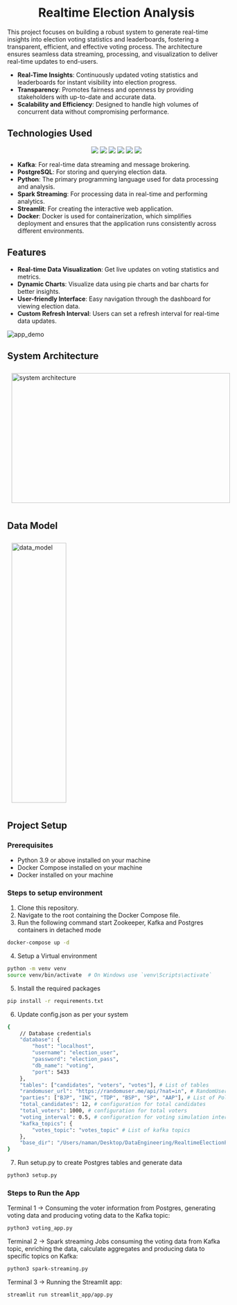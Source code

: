 # <div align ="center"> Realtime Election Analysis </div>
This project focuses on building a robust system to generate real-time insights into election voting statistics and leaderboards, fostering a transparent, efficient, and effective voting process. The architecture ensures seamless data streaming, processing, and visualization to deliver real-time updates to end-users.

- **Real-Time Insights**: Continuously updated voting statistics and leaderboards for instant visibility into election progress.
- **Transparency**: Promotes fairness and openness by providing stakeholders with up-to-date and accurate data.
- **Scalability and Efficiency**: Designed to handle high volumes of concurrent data without compromising performance.

## Technologies Used

<div align="center">
  <img src="https://img.shields.io/badge/Kafka-231F20?style=for-the-badge&logo=apachekafka&logoColor=white" />
  <img src="https://img.shields.io/badge/PostgreSQL-4169E1?style=for-the-badge&logo=postgresql&logoColor=white" />
  <img src="https://img.shields.io/badge/Python-3776AB?style=for-the-badge&logo=python&logoColor=white" />
  <img src="https://img.shields.io/badge/Spark-FF3300?style=for-the-badge&logo=apacheapache&logoColor=white" />
  <img src="https://img.shields.io/badge/Streamlit-FF4B24?style=for-the-badge&logo=streamlit&logoColor=white" />
  <img src="https://img.shields.io/badge/Docker-2496ED?style=for-the-badge&logo=docker&logoColor=white" />
</div>
</div>

- **Kafka**: For real-time data streaming and message brokering.
- **PostgreSQL**: For storing and querying election data.
- **Python**: The primary programming language used for data processing and analysis.
- **Spark Streaming**: For processing data in real-time and performing analytics.
- **Streamlit**: For creating the interactive web application.
- **Docker**: Docker is used for containerization, which simplifies deployment and ensures that the application runs consistently across different environments.

## Features

- **Real-time Data Visualization**: Get live updates on voting statistics and metrics.
- **Dynamic Charts**: Visualize data using pie charts and bar charts for better insights.
- **User-friendly Interface**: Easy navigation through the dashboard for viewing election data.
- **Custom Refresh Interval**: Users can set a refresh interval for real-time data updates.

![app_demo](https://github.com/user-attachments/assets/52db3e2b-20a1-4adc-9abe-32beb073d271)

 ## System Architecture
 
<img src="https://github.com/user-attachments/assets/c3e81a12-284a-42df-84a4-d3018092f01e" alt="system architecture" width="100%" height="300" style="margin: 10px;"/>

## Data Model
<img src="https://github.com/user-attachments/assets/100bd8da-932c-4d4d-9bb3-95ce2bf5f648" alt="data_model" width="50%" height="600" style="margin: 10px;"/>

## Project Setup

### Prerequisites
- Python 3.9 or above installed on your machine
- Docker Compose installed on your machine
- Docker installed on your machine

### Steps to setup environment
1. Clone this repository.
2. Navigate to the root containing the Docker Compose file.
3. Run the following command start Zookeeper, Kafka and Postgres containers in detached mode 
```bash
docker-compose up -d
```
4. Setup a Virtual environment 
```bash
python -m venv venv
source venv/bin/activate  # On Windows use `venv\Scripts\activate`
```
5. Install the required packages
```bash
pip install -r requirements.txt
```
6. Update config.json as per your system
```bash
{
    // Database credentials
    "database": {
        "host": "localhost",
        "username": "election_user",
        "password": "election_pass",
        "db_name": "voting",
        "port": 5433
    },
    "tables": ["candidates", "voters", "votes"], # List of tables
    "randomuser_url": "https://randomuser.me/api/?nat=in", # RandomUser API Base URL
    "parties": ["BJP", "INC", "TDP", "BSP", "SP", "AAP"], # List of Political Parties
    "total_candidates": 12, # configuration for total candidates 
    "total_voters": 1000, # configuration for total voters
    "voting_interval": 0.5, # configuration for voting simulation interval
    "kafka_topics": {
        "votes_topic": "votes_topic" # List of kafka topics
    },
    "base_dir": "/Users/naman/Desktop/DataEngineering/RealtimeElectionPipeline/" # Base directory or root path
}
```

7. Run setup.py to create Postgres tables and generate data
```bash
python3 setup.py
```

### Steps to Run the App
Terminal 1 -> Consuming the voter information from Postgres, generating voting data and producing voting data to the Kafka topic:
```bash
python3 voting_app.py
```

Terminal 2 -> Spark streaming Jobs consuming the voting data from Kafka topic, enriching the data, calculate aggregates and producing data to specific topics on Kafka:
```bash
python3 spark-streaming.py
```

Terminal 3 -> Running the Streamlit app:
```bash
streamlit run streamlit_app/app.py
```
